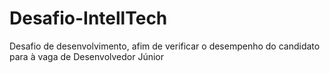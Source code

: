 # Desafio-IntellTech
Desafio de desenvolvimento, afim de verificar o desempenho do candidato para à vaga de Desenvolvedor Júnior  
